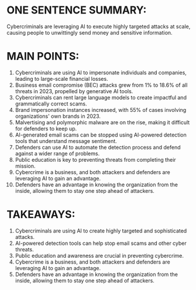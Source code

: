 # ONE SENTENCE SUMMARY:
Cybercriminals are leveraging AI to execute highly targeted attacks at scale, causing people to unwittingly send money and sensitive information.

# MAIN POINTS:

1. Cybercriminals are using AI to impersonate individuals and companies, leading to large-scale financial losses.
2. Business email compromise (BEC) attacks grew from 1% to 18.6% of all threats in 2023, propelled by generative AI tools.
3. Cybercriminals can rent large language models to create impactful and grammatically correct scams.
4. Brand impersonation instances increased, with 55% of cases involving organizations' own brands in 2023.
5. Malvertising and polymorphic malware are on the rise, making it difficult for defenders to keep up.
6. AI-generated email scams can be stopped using AI-powered detection tools that understand message sentiment.
7. Defenders can use AI to automate the detection process and defend against a wider range of problems.
8. Public education is key to preventing threats from completing their mission.
9. Cybercrime is a business, and both attackers and defenders are leveraging AI to gain an advantage.
10. Defenders have an advantage in knowing the organization from the inside, allowing them to stay one step ahead of attackers.

# TAKEAWAYS:

1. Cybercriminals are using AI to create highly targeted and sophisticated attacks.
2. AI-powered detection tools can help stop email scams and other cyber threats.
3. Public education and awareness are crucial in preventing cybercrime.
4. Cybercrime is a business, and both attackers and defenders are leveraging AI to gain an advantage.
5. Defenders have an advantage in knowing the organization from the inside, allowing them to stay one step ahead of attackers.
